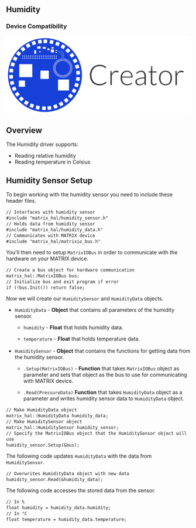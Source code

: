 <h2 style="padding-top:0">Humidity</h2>

### Device Compatibility
<img class="creator-compatibility-icon" src="../../img/creator-icon.svg">

## Overview

The Humidity driver supports:

* Reading relative humidity
* Reading temperature in Celsius

## Humidity Sensor Setup

To begin working with the humidity sensor you need to include these header files.

```language-cpp
// Interfaces with humidity sensor
#include "matrix_hal/humidity_sensor.h"
// Holds data from humidity sensor
#include "matrix_hal/humidity_data.h"
// Communicates with MATRIX device
#include "matrix_hal/matrixio_bus.h"
```

You'll then need to setup `MatrixIOBus` in order to communicate with the hardware on your MATRIX device.

```language-cpp
// Create a bus object for hardware communication
matrix_hal::MatrixIOBus bus;
// Initialize bus and exit program if error
if (!bus.Init()) return false;
```

Now we will create our `HumiditySensor` and `HumidityData` objects.

* `HumidityData` - **Object** that contains all parameters of the humidity sensor.

    * `humidity` - **Float** that holds humidity data.

    * `temperature` - **Float** that holds temperature data.

    <div class="inline-bullet-fix" style="margin-top:15.6px;"/>

* `HumiditySensor` - **Object** that contains the functions for getting data from the humidity sensor.
  
    * `.Setup(MatrixIOBus)` - **Function** that takes `MatrixIOBus` object as parameter and sets that object as the bus to use for communicating with MATRIX device.

    * `.Read(PressureData)` **Function** that takes `HumidityData` object as a parameter and writes humidity sensor data to `HumidityData` object.

```language-cpp
// Make HumidityData object
matrix_hal::HumidityData humidity_data;
// Make HumiditySensor object
matrix_hal::HumiditySensor humidity_sensor; 
// Specify the MatrixIOBus object that the HumiditySensor object will use
humidity_sensor.Setup(&bus);
```

The following code updates `HumidityData` with the data from `HumiditySensor`.

```language-cpp
// Overwrites HumidityData object with new data
humidity_sensor.Read(&humidity_data); 
```

The following code accesses the stored data from the sensor.

```language-cpp
// In %
float humidity = humidity_data.humidity; 
// In °C
float temperature = humidity_data.temperature; 
```